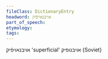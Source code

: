 ```yaml
---
fileClass: DictionaryEntry
headword: אויבנאויפֿיק
part_of_speech: 
etymology: 
tags: 
---
```

אויבנאויפֿיק
'superficial'
אויבּנופיק
{Soviet}